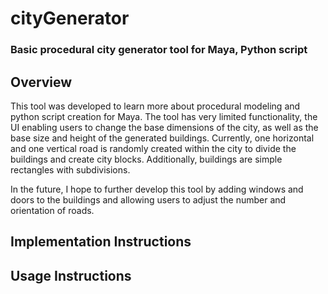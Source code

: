 # cityGenerator
### Basic procedural city generator tool for Maya, Python script

## Overview
This tool was developed to learn more about procedural modeling and python script creation for Maya. The tool has very limited functionality, the UI enabling users to change the base dimensions of the city, as well as the base size and height of the generated buildings. Currently, one horizontal and one vertical road is randomly created within the city to divide the buildings and create city blocks. Additionally, buildings are simple rectangles with subdivisions.

In the future, I hope to further develop this tool by adding windows and doors to the buildings and allowing users to adjust the number and orientation of roads.

## Implementation Instructions

## Usage Instructions
